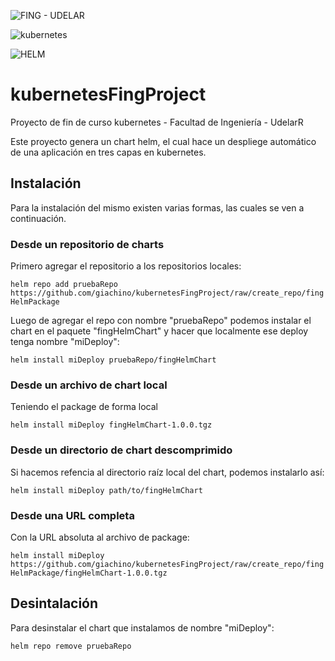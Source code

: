 ![FING - UDELAR](https://www.fing.edu.uy/sites/default/files/2022-06/Logo_Fing%2BUdelar_horizontal_RGB.jpg)

![kubernetes](https://upload.wikimedia.org/wikipedia/commons/thumb/3/39/Kubernetes_logo_without_workmark.svg/247px-Kubernetes_logo_without_workmark.svg.png)

![HELM](https://helm.sh/img/helm.svg)


# kubernetesFingProject

Proyecto de fin de curso kubernetes - Facultad de Ingeniería - UdelarR

Este proyecto genera un chart helm, el cual hace un despliege automático 
de una aplicación en tres capas en kubernetes.


## Instalación

Para la instalación del mismo existen varias formas, las cuales se ven a continuación.


### Desde un repositorio de charts


Primero agregar el repositorio a los repositorios locales:

`helm repo add pruebaRepo https://github.com/giachino/kubernetesFingProject/raw/create_repo/fingHelmPackage`

Luego de agregar el repo con nombre "pruebaRepo" podemos instalar el chart en el paquete "fingHelmChart"
y hacer que localmente ese deploy tenga nombre "miDeploy":

`helm install miDeploy pruebaRepo/fingHelmChart`

### Desde un archivo de chart local

Teniendo el package de forma local 

`helm install miDeploy fingHelmChart-1.0.0.tgz`

### Desde un directorio de chart descomprimido

Si hacemos refencia al directorio raíz local del chart, podemos instalarlo así:

`helm install miDeploy path/to/fingHelmChart`

### Desde una URL completa

Con la URL absoluta al archivo de package:

`helm install miDeploy https://github.com/giachino/kubernetesFingProject/raw/create_repo/fingHelmPackage/fingHelmChart-1.0.0.tgz`


## Desintalación

Para desinstalar el chart que instalamos de nombre "miDeploy":

`helm repo remove pruebaRepo`